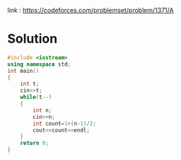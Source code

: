 
link : https://codeforces.com/problemset/problem/1371/A
# Solution

```C++
#include <iostream>
using namespace std;
int main()
{
    int t;
    cin>>t;
    while(t--)
    {
        int n;
        cin>>n;
        int count=1+(n-1)/2;
        cout<<count<<endl;
    }
    return 0;
}
```

